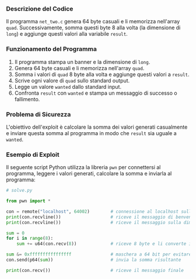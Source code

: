 ### Descrizione del Codice

Il programma `net_two.c` genera 64 byte casuali e li memorizza nell'array `quad`. Successivamente, somma questi byte 8 alla volta (la dimensione di `long`) e aggiunge questi valori alla variabile `result`.

### Funzionamento del Programma

1. Il programma stampa un banner e la dimensione di `long`.
2. Genera 64 byte casuali e li memorizza nell'array `quad`.
3. Somma i valori di `quad` 8 byte alla volta e aggiunge questi valori a `result`.
4. Scrive ogni valore di `quad` sullo standard output.
5. Legge un valore `wanted` dallo standard input.
6. Confronta `result` con `wanted` e stampa un messaggio di successo o fallimento.

### Problema di Sicurezza

L'obiettivo dell'exploit è calcolare la somma dei valori generati casualmente e inviare questa somma al programma in modo che `result` sia uguale a `wanted`.

### Esempio di Exploit

Il seguente script Python utilizza la libreria `pwn` per connettersi al programma, leggere i valori generati, calcolare la somma e inviarla al programma:

```python
# solve.py

from pwn import *

con = remote("localhost", 64002)        # connessione al localhost sulla porta 64002
print(con.recvline())                   # riceve il messaggio di benvenuto
print(con.recvline())                   # riceve il messaggio sulla dimensione

sum = 0
for i in range(8):
    sum += u64(con.recv(8))             # riceve 8 byte e li converte in un numero long

sum &= 0xffffffffffffffff               # maschera a 64 bit per evitare overflow
con.send(p64(sum))                      # invia la somma risultante

print(con.recv())                       # riceve il messaggio finale